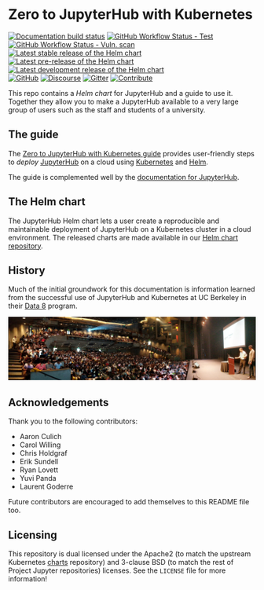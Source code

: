 # Zero to JupyterHub with Kubernetes

[![Documentation build status](https://img.shields.io/readthedocs/zero-to-jupyterhub?logo=read-the-docs)](https://zero-to-jupyterhub.readthedocs.io/en/latest/?badge=latest)
[![GitHub Workflow Status - Test](https://img.shields.io/github/workflow/status/jupyterhub/zero-to-jupyterhub-k8s/Test%20chart?logo=github&label=tests)](https://github.com/jupyterhub/zero-to-jupyterhub-k8s/actions)
[![GitHub Workflow Status - Vuln. scan](https://img.shields.io/github/workflow/status/jupyterhub/zero-to-jupyterhub-k8s/Vuln.%20scan?logo=github&label=Vuln.%20scan)](https://github.com/jupyterhub/zero-to-jupyterhub-k8s/actions)
[![Latest stable release of the Helm chart](https://img.shields.io/badge/dynamic/json.svg?label=stable&url=https://jupyterhub.github.io/helm-chart/info.json&query=$.jupyterhub.stable&colorB=orange&logo=helm)](https://jupyterhub.github.io/helm-chart#jupyterhub)
[![Latest pre-release of the Helm chart](https://img.shields.io/badge/dynamic/json.svg?label=pre&url=https://jupyterhub.github.io/helm-chart/info.json&query=$.jupyterhub.pre&colorB=orange&logo=helm)](https://jupyterhub.github.io/helm-chart#development-releases-jupyterhub)
[![Latest development release of the Helm chart](https://img.shields.io/badge/dynamic/json.svg?label=dev&url=https://jupyterhub.github.io/helm-chart/info.json&query=$.jupyterhub.latest&colorB=orange&logo=helm)](https://jupyterhub.github.io/helm-chart#development-releases-jupyterhub)
<br/>
[![GitHub](https://img.shields.io/badge/issue_tracking-github-blue?logo=github)](https://github.com/jupyterhub/zero-to-jupyterhub-k8s/issues)
[![Discourse](https://img.shields.io/badge/help_forum-discourse-blue?logo=discourse)](https://discourse.jupyter.org/c/jupyterhub/z2jh-k8s)
[![Gitter](https://img.shields.io/badge/social_chat-gitter-blue?logo=gitter)](https://gitter.im/jupyterhub/jupyterhub)
[![Contribute](https://img.shields.io/badge/I_want_to_contribute!-grey?logo=jupyter)](https://github.com/jupyterhub/zero-to-jupyterhub-k8s/blob/master/CONTRIBUTING.md)

This repo contains a _Helm chart_ for JupyterHub and a guide to use it. Together
they allow you to make a JupyterHub available to a very large group of users
such as the staff and students of a university.

## The guide

The [Zero to JupyterHub with Kubernetes guide](https://z2jh.jupyter.org)
provides user-friendly steps to _deploy_
[JupyterHub](https://github.com/jupyterhub/jupyterhub) on a cloud using
[Kubernetes](https://kubernetes.io/) and [Helm](https://helm.sh/).

The guide is complemented well by the [documentation for JupyterHub](https://jupyterhub.readthedocs.io).

## The Helm chart

The JupyterHub Helm chart lets a user create a reproducible and maintainable
deployment of JupyterHub on a Kubernetes cluster in a cloud environment. The
released charts are made available in our [Helm chart
repository](https://jupyterhub.github.io/helm-chart).

## History

Much of the initial groundwork for this documentation is information learned
from the successful use of JupyterHub and Kubernetes at UC Berkeley in their
[Data 8](http://data8.org/) program.

![](doc/source/_static/images/data8_massive_audience.jpg)

## Acknowledgements

Thank you to the following contributors:

- Aaron Culich
- Carol Willing
- Chris Holdgraf
- Erik Sundell
- Ryan Lovett
- Yuvi Panda
- Laurent Goderre

Future contributors are encouraged to add themselves to this README file too.

## Licensing

This repository is dual licensed under the Apache2 (to match the upstream
Kubernetes [charts](https://github.com/helm/charts) repository) and
3-clause BSD (to match the rest of Project Jupyter repositories) licenses. See
the `LICENSE` file for more information!
